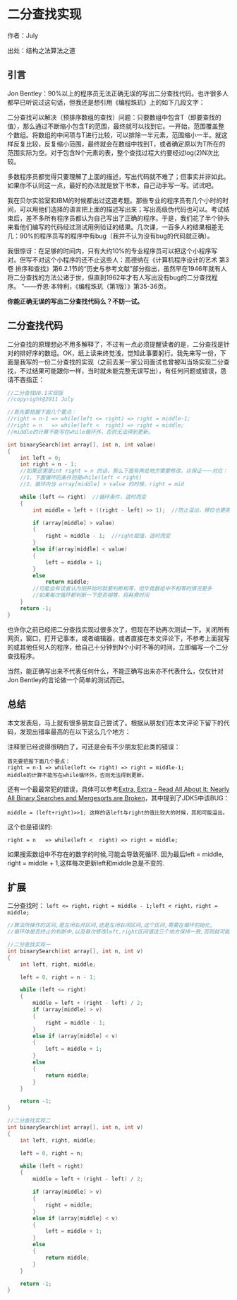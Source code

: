 # 二分查找实现

作者：July

出处：结构之法算法之道

## 引言

Jon Bentley：90%以上的程序员无法正确无误的写出二分查找代码。也许很多人都早已听说过这句话，但我还是想引用《编程珠玑》上的如下几段文字：

二分查找可以解决（预排序数组的查找）问题：只要数组中包含T（即要查找的值），那么通过不断缩小包含T的范围，最终就可以找到它。一开始，范围覆盖整个数组。将数组的中间项与T进行比较，可以排除一半元素，范围缩小一半。就这样反复比较，反复缩小范围，最终就会在数组中找到T，或者确定原以为T所在的范围实际为空。对于包含N个元素的表，整个查找过程大约要经过log(2)N次比较。

多数程序员都觉得只要理解了上面的描述，写出代码就不难了；但事实并非如此。如果你不认同这一点，最好的办法就是放下书本，自己动手写一写。试试吧。

我在贝尔实验室和IBM的时候都出过这道考题。那些专业的程序员有几个小时的时间，可以用他们选择的语言把上面的描述写出来；写出高级伪代码也可以。考试结束后，差不多所有程序员都认为自己写出了正确的程序。于是，我们花了半个钟头来看他们编写的代码经过测试用例验证的结果。几次课，一百多人的结果相差无几：90%的程序员写的程序中有bug（我并不认为没有bug的代码就正确）。

我很惊讶：在足够的时间内，只有大约10%的专业程序员可以把这个小程序写对。但写不对这个小程序的还不止这些人：高德纳在《计算机程序设计的艺术 第3卷 排序和查找》第6.2.1节的“历史与参考文献”部分指出，虽然早在1946年就有人将二分查找的方法公诸于世，但直到1962年才有人写出没有bug的二分查找程序。 ”——乔恩·本特利，《编程珠玑（第1版）》第35-36页。

**你能正确无误的写出二分查找代码么？不妨一试。**

## 二分查找代码

二分查找的原理想必不用多解释了，不过有一点必须提醒读者的是，二分查找是针对的排好序的数组。OK，纸上读来终觉浅，觉知此事要躬行。我先来写一份，下面是我写的一份二分查找的实现（之前去某一家公司面试也曾被叫当场实现二分查找，不过结果可能跟你一样，当时就未能完整无误写出），有任何问题或错误，恳请不吝指正：

```cpp
//二分查找V0.1实现版
//copyright@2011 July

//首先要把握下面几个要点：
//right = n-1 => while(left <= right) => right = middle-1;
//right = n   => while(left <  right) => right = middle;
//middle的计算不能写在while循环外，否则无法得到更新。

int binarySearch(int array[], int n, int value)
{
    int left = 0;
    int right = n - 1;
    //如果这里是int right = n 的话，那么下面有两处地方需要修改，以保证一一对应：
    //1、下面循环的条件则是while(left < right)
    //2、循环内当 array[middle] > value 的时候，right = mid

    while (left <= right)  //循环条件，适时而变
    {
        int middle = left + ((right - left) >> 1);  //防止溢出，移位也更高效。同时，每次循环都需要更新。

        if (array[middle] > value)
        {
            right = middle - 1;  //right赋值，适时而变
        }
        else if(array[middle] < value)
        {
            left = middle + 1;
        }
        else
            return middle;
        //可能会有读者认为刚开始时就要判断相等，但毕竟数组中不相等的情况更多
        //如果每次循环都判断一下是否相等，将耗费时间
    }
    return -1;
}
```

也许你之前已经把二分查找实现过很多次了，但现在不妨再次测试一下。关闭所有网页，窗口，打开记事本，或者编辑器，或者直接在本文评论下，不参考上面我写的或其他任何人的程序，给自己十分钟到N个小时不等的时间，立即编写一个二分查找程序。

当然，能正确写出来不代表任何什么，不能正确写出来亦不代表什么，仅仅针对Jon Bentley的言论做一个简单的测试而已。

## 总结

本文发表后，马上就有很多朋友自己尝试了。根据从朋友们在本文评论下留下的代码，发现出错率最高的在以下这么几个地方：

注释里已经说得很明白了，可还是会有不少朋友犯此类的错误：

    首先要把握下面几个要点：
    right = n-1 => while(left <= right) => right = middle-1;
    middle的计算不能写在while循环外，否则无法得到更新。

还有一个最最常犯的错误，具体可以参考[Extra, Extra - Read All About It: Nearly All Binary Searches and Mergesorts are Broken](http://googleresearch.blogspot.com/2006/06/extra-extra-read-all-about-it-nearly.html)，其中提到了JDK5中该BUG：

    middle = (left+right)>>1; 这样的话left与right的值比较大的时候，其和可能溢出。

这个也是错误的:

    right = n   => while(left <  right) => right = middle;
  如果搜索数组中不存在的数字的时候,可能会导致死循环.
  因为最后left = middle, right = middle + 1,这样每次更新left和middle总是不变的.

## 扩展

二分查找时： `left <= right，right = middle - 1;left < right，right = middle;`

```c
//算法所操作的区间,是左闭右开区间,还是左闭右闭区间,这个区间,需要在循环初始化,
//循环体是否终止的判断中,以及每次修改left,right区间值这三个地方保持一致,否则就可能出错.

//二分查找实现一
int binarySearch(int array[], int n, int v)
{
    int left, right, middle;

    left = 0, right = n - 1;

    while (left <= right)
    {
        middle = left + (right - left) / 2;
        if (array[middle] > v)
        {
            right = middle - 1;
        }
        else if (array[middle] < v)
        {
            left = middle + 1;
        }
        else
        {
            return middle;
        }
    }

    return -1;
}

//二分查找实现二
int binarySearch(int array[], int n, int v)
{
    int left, right, middle;

    left = 0, right = n;

    while (left < right)
    {
        middle = left + (right - left) / 2;

        if (array[middle] > v)
        {
            right = middle;
        }
        else if (array[middle] < v)
        {
            left = middle + 1;
        }
        else
        {
            return middle;
        }
    }

    return -1;
}
```
